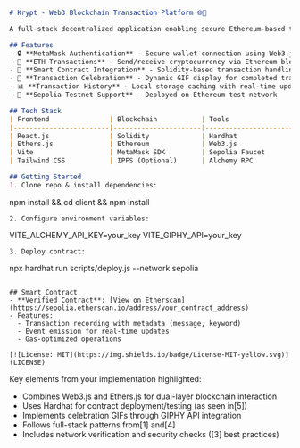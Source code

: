 ```markdown
# Krypt - Web3 Blockchain Transaction Platform 🌐🔗

A full-stack decentralized application enabling secure Ethereum-based transactions with MetaMask integration, smart contract interactions, and real-time transaction visualization.

## Features
- 🔒 **MetaMask Authentication** - Secure wallet connection using Web3.js
- 💸 **ETH Transactions** - Send/receive cryptocurrency via Ethereum blockchain
- 📜 **Smart Contract Integration** - Solidity-based transaction handling
- 🎉 **Transaction Celebration** - Dynamic GIF display for completed transactions
- 📊 **Transaction History** - Local storage caching with real-time updates
- 🔗 **Sepolia Testnet Support** - Deployed on Ethereum test network

## Tech Stack
| Frontend               | Blockchain           | Tools                 |
|------------------------|----------------------|-----------------------|
| React.js               | Solidity             | Hardhat               |
| Ethers.js              | Ethereum             | Web3.js               |
| Vite                   | MetaMask SDK         | Sepolia Faucet        |
| Tailwind CSS           | IPFS (Optional)      | Alchemy RPC           |

## Getting Started
1. Clone repo & install dependencies:
```
npm install && cd client && npm install
```
2. Configure environment variables:
```
VITE_ALCHEMY_API_KEY=your_key
VITE_GIPHY_API=your_key
```
3. Deploy contract:
```
npx hardhat run scripts/deploy.js --network sepolia
```

## Smart Contract
- **Verified Contract**: [View on Etherscan](https://sepolia.etherscan.io/address/your_contract_address)
- Features:
  - Transaction recording with metadata (message, keyword)
  - Event emission for real-time updates
  - Gas-optimized operations

[![License: MIT](https://img.shields.io/badge/License-MIT-yellow.svg)](LICENSE)
```

Key elements from your implementation highlighted:
- Combines Web3.js and Ethers.js for dual-layer blockchain interaction
- Uses Hardhat for contract deployment/testing (as seen in[5])
- Implements celebration GIFs through GIPHY API integration
- Follows full-stack patterns from[1] and[4]
- Includes network verification and security checks ([3] best practices)

